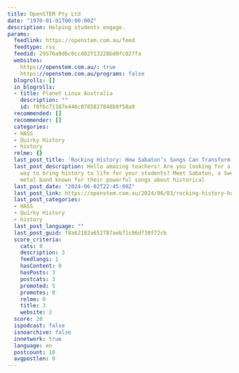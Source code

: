 ```yaml
---
title: OpenSTEM Pty Ltd
date: "1970-01-01T00:00:00Z"
description: Helping students engage.
params:
  feedlink: https://openstem.com.au/feed
  feedtype: rss
  feedid: 29576a9d6c0ccd82f13228bd0fc027fa
  websites:
    https://openstem.com.au/: true
    https://openstem.com.au/programs: false
  blogrolls: []
  in_blogrolls:
  - title: Planet Linux Australia
    description: ""
    id: f0f6c71187e446c0785827848b8f58a9
  recommended: []
  recommender: []
  categories:
  - HASS
  - Quirky History
  - history
  relme: {}
  last_post_title: 'Rocking History: How Sabaton’s Songs Can Transform Your Classroom'
  last_post_description: Hello amazing teachers! Are you looking for a fun and engaging
    way to bring history to life for your students? Meet Sabaton, a Swedish heavy
    metal band known for their powerful songs about historical
  last_post_date: "2024-06-02T22:45:00Z"
  last_post_link: https://openstem.com.au/2024/06/03/rocking-history-how-sabatons-songs-can-transform-your-classroom
  last_post_categories:
  - HASS
  - Quirky History
  - history
  last_post_language: ""
  last_post_guid: f8a62182a652787aeb71c06df38f72cb
  score_criteria:
    cats: 0
    description: 3
    feedlangs: 1
    hasContent: 0
    hasPosts: 3
    postcats: 3
    promoted: 5
    promotes: 0
    relme: 0
    title: 3
    website: 2
  score: 20
  ispodcast: false
  isnoarchive: false
  innetwork: true
  language: en
  postcount: 10
  avgpostlen: 0
---
```

